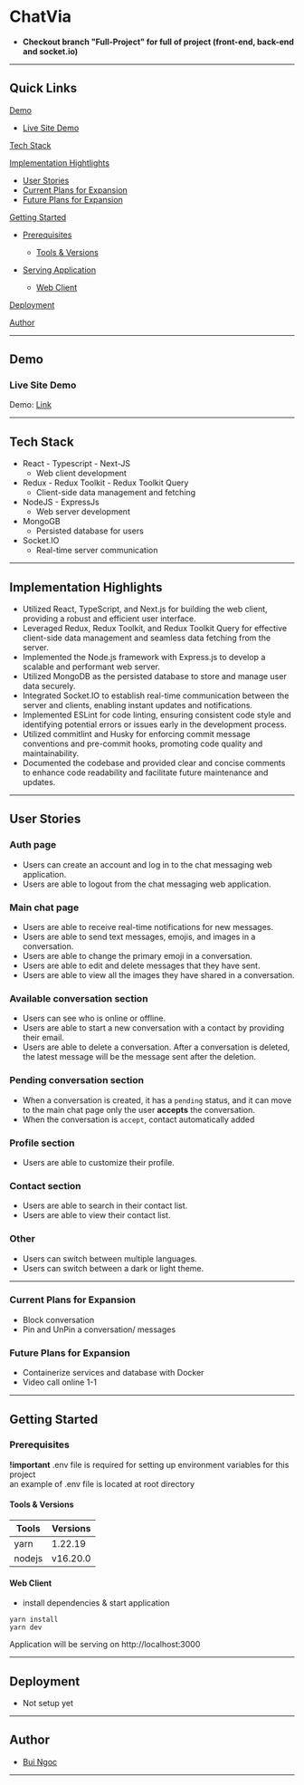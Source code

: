 # ChatVia

- **Checkout branch "Full-Project" for full of project (front-end, back-end and socket.io)**

---

## Quick Links

[Demo](#demo)

- [Live Site Demo](#live-site-demo)
<!-- - [Video Demo](#video-demo) -->

[Tech Stack](#tech-stack)

[Implementation Hightlights](#implementation-highlights)

- [User Stories](#user-stories)
- [Current Plans for Expansion](#current-plans-for-expansion)
- [Future Plans for Expansion](#future-plans-for-expansion)

[Getting Started](#getting-started)

- [Prerequisites](#prerequisites)

  - [Tools & Versions](#tools-&-versions)

- [Serving Application](#serving-application)

  - [Web Client](#web-client)

[Deployment](#deployment)

[Author](#author)

---

## Demo

### Live Site Demo

Demo: [Link](https://chat-via-web.vercel.app/)

<!-- ### Video Demo -->

<!-- ![demogif](https://github.com/yuchiu/netflix-clone/blob/master/netflix-clone-optimize-gif-demo.gif) -->

---

## Tech Stack

- React - Typescript - Next-JS
  - Web client development
- Redux - Redux Toolkit - Redux Toolkit Query
  - Client-side data management and fetching
- NodeJS - ExpressJs
  - Web server development
- MongoGB
  - Persisted database for users
- Socket.IO
  - Real-time server communication

---

## Implementation Highlights

- Utilized React, TypeScript, and Next.js for building the web client, providing a robust and efficient user interface.
- Leveraged Redux, Redux Toolkit, and Redux Toolkit Query for effective client-side data management and seamless data fetching from the server.
- Implemented the Node.js framework with Express.js to develop a scalable and performant web server.
- Utilized MongoDB as the persisted database to store and manage user data securely.
- Integrated Socket.IO to establish real-time communication between the server and clients, enabling instant updates and notifications.
- Implemented ESLint for code linting, ensuring consistent code style and identifying potential errors or issues early in the development process.
- Utilized commitlint and Husky for enforcing commit message conventions and pre-commit hooks, promoting code quality and maintainability.
- Documented the codebase and provided clear and concise comments to enhance code readability and facilitate future maintenance and updates.

---

## User Stories

### Auth page

- Users can create an account and log in to the chat messaging web application.
- Users are able to logout from the chat messaging web application.

### Main chat page

- Users are able to receive real-time notifications for new messages.
- Users are able to send text messages, emojis, and images in a conversation.
- Users are able to change the primary emoji in a conversation.
- Users are able to edit and delete messages that they have sent.
- Users are able to view all the images they have shared in a conversation.

### Available conversation section

- Users can see who is online or offline.
- Users are able to start a new conversation with a contact by providing their email.
- Users are able to delete a conversation. After a conversation is deleted, the latest message will be the message sent after the deletion.

### Pending conversation section

- When a conversation is created, it has a `pending` status, and it can move to the main chat page only the user **accepts** the conversation.
- When the conversation is `accept`, contact automatically added

### Profile section

- Users are able to customize their profile.

### Contact section

- Users are able to search in their contact list.
- Users are able to view their contact list.

### Other

- Users can switch between multiple languages.
- Users can switch between a dark or light theme.

---

### Current Plans for Expansion

- Block conversation
- Pin and UnPin a conversation/ messages

### Future Plans for Expansion

- Containerize services and database with Docker
- Video call online 1-1

---

## Getting Started

### Prerequisites

**!important** .env file is required for setting up environment variables for this project  
 an example of .env file is located at root directory

#### Tools & Versions

| Tools  | Versions |
| ------ | -------- |
| yarn   | 1.22.19  |
| nodejs | v16.20.0 |

#### Web Client

- install dependencies & start application

```terminal
yarn install
yarn dev
```

Application will be serving on http://localhost:3000

---

## Deployment

- Not setup yet

---

## Author

- [Bui Ngoc](https://www.facebook.com/Bui.Ngoc.1302/)

---
